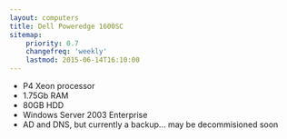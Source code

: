 ```yaml
---
layout: computers
title: Dell Poweredge 1600SC
sitemap:
    priority: 0.7
    changefreq: 'weekly'
    lastmod: 2015-06-14T16:10:00
---
```

* P4 Xeon processor
* 1.75Gb RAM
* 80GB HDD
* Windows Server 2003 Enterprise
* AD and DNS, but currently a backup... may be decommisioned soon
